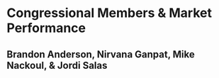 # Congressional Members & Market Performance

## Brandon Anderson, Nirvana Ganpat, Mike Nackoul, & Jordi Salas

